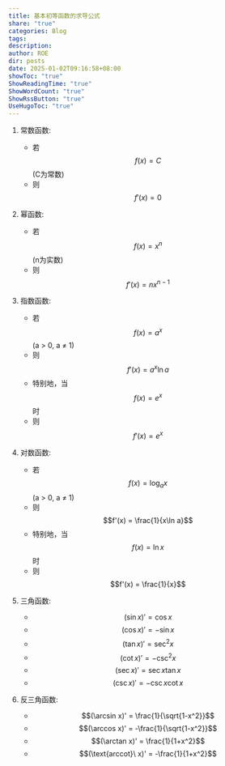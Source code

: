 ```yaml
---
title: 基本初等函数的求导公式
share: "true"
categories: Blog
tags: 
description: 
author: ROE
dir: posts
date: 2025-01-02T09:16:58+08:00
showToc: "true"
ShowReadingTime: "true"
ShowWordCount: "true"
ShowRssButton: "true"
UseHugoToc: "true"
---
```



1. 常数函数:
   - 若 $$f(x) = C$$ (C为常数)
   - 则 $$f'(x) = 0$$

2. 幂函数:
   - 若 $$f(x) = x^n$$ (n为实数)
   - 则 $$f'(x) = nx^{n-1}$$

3. 指数函数:
   - 若 $$f(x) = a^x$$ (a > 0, a ≠ 1)
   - 则 $$f'(x) = a^x\ln a$$
   - 特别地，当 $$f(x) = e^x$$ 时
   - 则 $$f'(x) = e^x$$

4. 对数函数:
   - 若 $$f(x) = \log_a x$$ (a > 0, a ≠ 1)
   - 则 $$f'(x) = \frac{1}{x\ln a}$$
   - 特别地，当 $$f(x) = \ln x$$ 时
   - 则 $$f'(x) = \frac{1}{x}$$

5. 三角函数:
   - $$(\sin x)' = \cos x$$
   - $$(\cos x)' = -\sin x$$
   - $$(\tan x)' = \sec^2 x$$
   - $$(\cot x)' = -\csc^2 x$$
   - $$(\sec x)' = \sec x\tan x$$
   - $$(\csc x)' = -\csc x\cot x$$

6. 反三角函数:
   - $$(\arcsin x)' = \frac{1}{\sqrt{1-x^2}}$$
   - $$(\arccos x)' = -\frac{1}{\sqrt{1-x^2}}$$
   - $$(\arctan x)' = \frac{1}{1+x^2}$$
   - $$(\text{arccot}\ x)' = -\frac{1}{1+x^2}$$